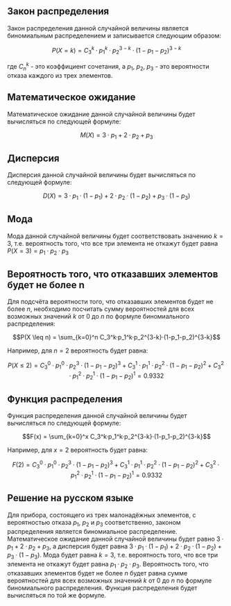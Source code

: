 

## Закон распределения

Закон распределения данной случайной величины является биномиальным распределением и записывается следующим образом:

$$P(X = k) = C_3^k·p_1^k·p_2^{3-k}·(1-p_1-p_2)^{3-k}$$

где $C_n^k$ - это коэффициент сочетания, а $p_1$, $p_2$, $p_3$ - это вероятности отказа каждого из трех элементов.

## Математическое ожидание

Математическое ожидание данной случайной величины будет вычисляться по следующей формуле:

$$M(X) = 3·p_1 + 2·p_2 + p_3$$

## Дисперсия

Дисперсия данной случайной величины будет вычисляться по следующей формуле:

$$D(X) = 3·p_1·(1-p_1) + 2·p_2·(1-p_2) + p_3·(1-p_3)$$

## Мода

Мода данной случайной величины будет соответствовать значению $k=3$, т.е. вероятность того, что все три элемента не откажут будет равна $P(X=3)=p_1·p_2·p_3$

## Вероятность того, что отказавших элементов будет не более n

Для подсчёта вероятности того, что отказавших элементов будет не более $n$, необходимо посчитать сумму вероятностей для всех возможных значений $k$ от 0 до $n$ по формуле биномиального распределения:

$$P(X \leq n) = \sum_{k=0}^n C_3^k·p_1^k·p_2^{3-k}·(1-p_1-p_2)^{3-k}$$

Например, для $n=2$ вероятность будет равна:

$$P(X \leq 2) = C_3^0·p_1^0·p_2^3·(1-p_1-p_2)^3 + C_3^1·p_1^1·p_2^2·(1-p_1-p_2)^2 + C_3^2·p_1^2·p_2^1·(1-p_1-p_2)^1 = 0.9332$$

## Функция распределения

Функция распределения данной случайной величины будет вычисляться по следующей формуле:

$$F(x) = \sum_{k=0}^x C_3^k·p_1^k·p_2^{3-k}·(1-p_1-p_2)^{3-k}$$

Например, для $x=2$ вероятность будет равна:

$$F(2) = C_3^0·p_1^0·p_2^3·(1-p_1-p_2)^3 + C_3^1·p_1^1·p_2^2·(1-p_1-p_2)^2 + C_3^2·p_1^2·p_2^1·(1-p_1-p_2)^1 = 0.9332$$

## Решение на русском языке

Для прибора, состоящего из трех малонадёжных элементов, с вероятностью отказа $p_1$, $p_2$ и $p_3$ соответственно, законом распределения является биномиальное распределение. Математическое ожидание данной случайной величины будет равно $3·p_1 + 2·p_2 + p_3$, а дисперсия будет равна $3·p_1·(1-p_1) + 2·p_2·(1-p_2) + p_3·(1-p_3)$. Мода будет равна $k=3$, т.е. вероятность того, что все три элемента не откажут будет равна $p_1·p_2·p_3$. Вероятность того, что отказавших элементов будет не более $n$ будет равна сумме вероятностей для всех возможных значений $k$ от 0 до $n$ по формуле биномиального распределения. Функция распределения будет вычисляться по той же формуле.